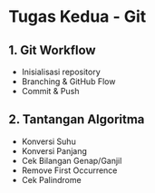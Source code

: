 # Tugas Kedua - Git

## 1. Git Workflow  
- Inisialisasi repository  
- Branching & GitHub Flow  
- Commit & Push  

## 2. Tantangan Algoritma  
- Konversi Suhu  
- Konversi Panjang  
- Cek Bilangan Genap/Ganjil  
- Remove First Occurrence  
- Cek Palindrome  
